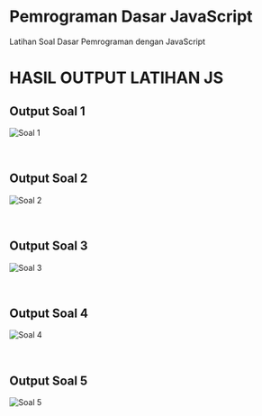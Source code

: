 # Pemrograman Dasar JavaScript
Latihan Soal Dasar Pemrograman dengan JavaScript

<h1>HASIL OUTPUT LATIHAN JS</h1>

<h2>Output Soal 1</h2>

![Soal 1](https://user-images.githubusercontent.com/65702027/140857672-34dbefb0-857d-48cf-bc6c-418127fe22d4.png)

<br>
<h2>Output Soal 2</h2>

![Soal 2](https://user-images.githubusercontent.com/65702027/140857673-0d17fadc-15eb-4ff3-aa5a-0e1b95ea3927.png)

<br>
<h2>Output Soal 3</h2>

![Soal 3](https://user-images.githubusercontent.com/65702027/140857674-9657bb1c-e934-4c6b-af56-64a21309de55.png)

<br>
<h2>Output Soal 4</h2>

![Soal 4](https://user-images.githubusercontent.com/65702027/140857676-f1d5c1cd-d3f4-49cc-aba8-12ccbdd65d6c.png)

<br>
<h2>Output Soal 5</h2>

![Soal 5](https://user-images.githubusercontent.com/65702027/140857669-8a6cda13-585b-4daf-99ac-447fe5bd4c58.png)
